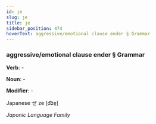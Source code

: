 ```yaml
---
id: ȷe
slug: ȷe
title: ȷe
sidebar_position: 474
hoverText: aggressive/emotional clause ender § Grammar
---
```


### aggressive/emotional clause ender § Grammar

**Verb**: -

**Noun**: -

**Modifier**: -

Japanese ぜ ze [d͡ze̞]

*Japonic Language Family*